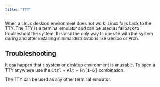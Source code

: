 ```yaml
---
title: "TTY"
---
```


When a Linux desktop environment does not work, Linux falls back to the
TTY. The TTY is a terminal emulator and can be used as fallback to
troubleshoot the system. It is also the only way to operate with the
system during and after installing minimal distributions like Gentoo or
Arch.

## Troubleshooting
It can happen that a system or desktop environment is unusable. To open
a TTY anywhere use the <kbd>Ctrl</kbd> + <kbd>Alt</kbd> + <kbd>Fn\[1-6\]</kbd>
combination.

The TTY can be used as any other terminal emulator.
